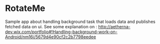 # RotateMe

Sample app about handling background task that loads data and publishes fetched data on ui.
See some explanation on : http://aetherna-dev.wix.com/portfolio#!Handling-background-work-on-Android/nm16i/5679d4e90cf2c2b7798eedee
